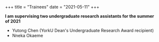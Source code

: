 +++
title = "Trainees"
date = "2021-05-11"
+++

**I am supervising two undergraduate research assistants for the summer of 2021**

* Yutong Chen (YorkU Dean's Undergraduate Research Award recipient)
* Nneka Okaeme
